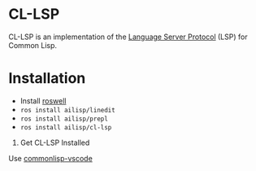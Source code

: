 # CL-LSP
CL-LSP is an implementation of the [Language Server Protocol](https://microsoft.github.io/language-server-protocol/) (LSP) for Common Lisp.

# Installation
* Install [roswell](https://github.com/roswell/roswell/)
* `ros install ailisp/linedit`
* `ros install ailisp/prepl`
* `ros install ailisp/cl-lsp`

1. Get CL-LSP Installed

Use [commonlisp-vscode](https://marketplace.visualstudio.com/items?itemName=ailisp.commonlisp-vscode)
